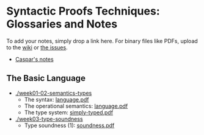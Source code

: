 Syntactic Proofs Techniques: Glossaries and Notes
=====
To add your notes, simply drop a link here. For binary files like PDFs, upload
to the [wiki](https://github.com/shhyou/dynamics-tools-notes/wiki) or
[the issues](https://github.com/shhyou/dynamics-tools-notes/issues).
- [Caspar's notes](https://github.com/cjpopova/pl-seminar)

## The Basic Language
- [./week01-02-semantics-types](https://github.com/shhyou/dynamics-tools-notes/tree/main/week01-02-semantics-types)
  - The syntax: [language.pdf](https://github.com/shhyou/dynamics-tools-notes/files/7252162/language.pdf)
  - The operational semantics: [language.pdf](https://github.com/shhyou/dynamics-tools-notes/files/7252162/language.pdf)
  - The type system: [simply-typed.pdf](https://github.com/shhyou/dynamics-tools-notes/files/7252163/simply-typed.pdf)
- [./week03-type-soundness](https://github.com/shhyou/dynamics-tools-notes/tree/main/week03-type-soundness)
  - Type soundness (1): [soundness.pdf](https://github.com/shhyou/dynamics-tools-notes/files/7256476/soundness.pdf)
